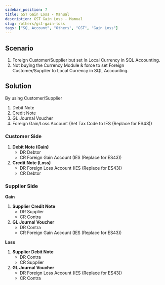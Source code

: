 ```yaml
---
sidebar_position: 7
title: GST Gain Loss - Manual
description: GST Gain Loss - Manual
slug: /others/gst-gain-loss
tags: ["SQL Account", "Others", "GST", "Gain Loss"]
---
```


## Scenario

1. Foreign Customer/Supplier but set In Local Currency in SQL Accounting.
2. Not buying the Currency Module & force to set Foreign Customer/Supplier to Local Currency in SQL Accounting.

## Solution

By using Customer/Supplier

1. Debit Note
2. Credit Note
3. GL Journal Voucher
4. Foreign Gain/Loss Account (Set Tax Code to IES (Replace for ES43))

### Customer Side

1. **Debit Note (Gain)**
    - DR Debtor
    - CR Foreign Gain Account (IES (Replace for ES43))
2. **Credit Note (Loss)**
    - DR Foreign Loss Account (IES (Replace for ES43))
    - CR Debtor

### Supplier Side

**Gain**

1. **Supplier Credit Note**
    - DR Supplier
    - CR Contra
2. **GL Journal Voucher**
    - DR Contra
    - CR Foreign Gain Account (IES (Replace for ES43))

**Loss**

1. **Supplier Debit Note**
    - DR Contra
    - CR Supplier
2. **GL Journal Voucher**
    - DR Foreign Loss Account (IES (Replace for ES43))
    - CR Contra

